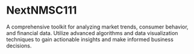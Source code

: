 # NextNMSC111
A comprehensive toolkit for analyzing market trends, consumer behavior, and financial data. Utilize advanced algorithms and data visualization techniques to gain actionable insights and make informed business decisions.
